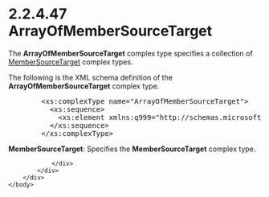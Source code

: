 <html dir="LTR" xmlns:mshelp="http://msdn.microsoft.com/mshelp" xmlns:ddue="http://ddue.schemas.microsoft.com/authoring/2003/5" xmlns:xlink="http://www.w3.org/1999/xlink" xmlns:tool="http://www.microsoft.com/tooltip">
    <head>
        <meta http-equiv="Content-Type" content="text/html; CHARSET=utf-8"></meta>
        <meta name="save" content="history"></meta>
        <title>2.2.4.47 ArrayOfMemberSourceTarget</title>
        <xml>
            <mshelp:toctitle title="2.2.4.47 ArrayOfMemberSourceTarget"></mshelp:toctitle>
            <mshelp:rltitle title="[MS-SSMDSWS-15]: ArrayOfMemberSourceTarget"></mshelp:rltitle>
            <mshelp:keyword index="A" term="96e74983-1228-42d3-9e26-096d97a2c903"></mshelp:keyword>
            <mshelp:attr name="DCSext.ContentType" value="open specification"></mshelp:attr>
            <mshelp:attr name="AssetID" value="96e74983-1228-42d3-9e26-096d97a2c903"></mshelp:attr>
            <mshelp:attr name="TopicType" value="kbRef"></mshelp:attr>
            <mshelp:attr name="DCSext.Title" value="[MS-SSMDSWS-15]: ArrayOfMemberSourceTarget" />
        </xml>
    </head>
    <body>
        <div id="header">
            <h1 class="heading">2.2.4.47 ArrayOfMemberSourceTarget</h1>
        </div>
        <div id="mainSection">
            <div id="mainBody">
                <div id="allHistory" class="saveHistory"></div>
                <div id="sectionSection0" class="section" name="collapseableSection">
                    

<p>The <b>ArrayOfMemberSourceTarget</b> complex type specifies
a collection of <a href="b072987e-a420-4c37-a897-29213cefd749.htm">MemberSourceTarget</a>
complex types.</p>

<p>The following is the XML schema definition of the <b>ArrayOfMemberSourceTarget</b>
complex type.</p>

<dl>
<dd>
<div><pre>   &lt;xs:complexType name=&quot;ArrayOfMemberSourceTarget&quot;&gt;
     &lt;xs:sequence&gt;
       &lt;xs:element xmlns:q999=&quot;http://schemas.microsoft.com/sqlserver/masterdataservices/2009/09&quot; minOccurs=&quot;0&quot; maxOccurs=&quot;unbounded&quot; name=&quot;MemberSourceTarget&quot; nillable=&quot;true&quot; type=&quot;q999:MemberSourceTarget&quot; xmlns:xs=&quot;http://www.w3.org/2001/XMLSchema&quot; /&gt;
     &lt;/xs:sequence&gt;
   &lt;/xs:complexType&gt;
</pre></div>
</dd></dl>

<p><b>MemberSourceTarget</b>: Specifies the <b>MemberSourceTarget</b>
complex type.</p>


                </div>
            </div>
        </div>
    </body>
</html>
